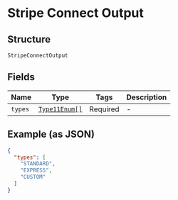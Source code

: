 
# Stripe Connect Output

## Structure

`StripeConnectOutput`

## Fields

| Name | Type | Tags | Description |
|  --- | --- | --- | --- |
| `types` | [`Type11Enum[]`](../../doc/models/type-11-enum.md) | Required | - |

## Example (as JSON)

```json
{
  "types": [
    "STANDARD",
    "EXPRESS",
    "CUSTOM"
  ]
}
```

